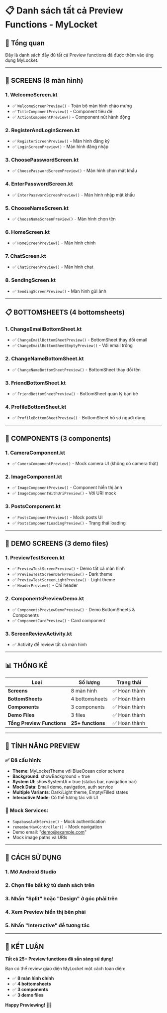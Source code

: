 # 📋 Danh sách tất cả Preview Functions - MyLocket

## 🎯 Tổng quan
Đây là danh sách đầy đủ tất cả Preview functions đã được thêm vào ứng dụng MyLocket.

---

## 📱 **SCREENS (8 màn hình)**

### 1. WelcomeScreen.kt
- ✅ `WelcomeScreenPreview()` - Toàn bộ màn hình chào mừng
- ✅ `TitleComponentPreview()` - Component tiêu đề
- ✅ `ActionComponentPreview()` - Component nút hành động

### 2. RegisterAndLoginScreen.kt
- ✅ `RegisterScreenPreview()` - Màn hình đăng ký
- ✅ `LoginScreenPreview()` - Màn hình đăng nhập

### 3. ChoosePasswordScreen.kt
- ✅ `ChoosePasswordScreenPreview()` - Màn hình chọn mật khẩu

### 4. EnterPasswordScreen.kt
- ✅ `EnterPasswordScreenPreview()` - Màn hình nhập mật khẩu

### 5. ChooseNameScreen.kt
- ✅ `ChooseNameScreenPreview()` - Màn hình chọn tên

### 6. HomeScreen.kt
- ✅ `HomeScreenPreview()` - Màn hình chính

### 7. ChatScreen.kt
- ✅ `ChatScreenPreview()` - Màn hình chat

### 8. SendingScreen.kt
- ✅ `SendingScreenPreview()` - Màn hình gửi ảnh

---

## 📋 **BOTTOMSHEETS (4 bottomsheets)**

### 1. ChangeEmailBottomSheet.kt
- ✅ `ChangeEmailBottomSheetPreview()` - BottomSheet thay đổi email
- ✅ `ChangeEmailBottomSheetEmptyPreview()` - Với email trống

### 2. ChangeNameBottomSheet.kt
- ✅ `ChangeNameBottomSheetPreview()` - BottomSheet thay đổi tên

### 3. FriendBottomSheet.kt
- ✅ `FriendBottomSheetPreview()` - BottomSheet quản lý bạn bè

### 4. ProfileBottomSheet.kt
- ✅ `ProfileBottomSheetPreview()` - BottomSheet hồ sơ người dùng

---

## 🔧 **COMPONENTS (3 components)**

### 1. CameraComponent.kt
- ✅ `CameraComponentPreview()` - Mock camera UI (không có camera thật)

### 2. ImageComponent.kt
- ✅ `ImageComponentPreview()` - Component hiển thị ảnh
- ✅ `ImageComponentWithUriPreview()` - Với URI mock

### 3. PostsComponent.kt
- ✅ `PostsComponentPreview()` - Mock posts UI
- ✅ `PostsComponentLoadingPreview()` - Trạng thái loading

---

## 🧪 **DEMO SCREENS (3 demo files)**

### 1. PreviewTestScreen.kt
- ✅ `PreviewTestScreenPreview()` - Demo tất cả màn hình
- ✅ `PreviewTestScreenDarkPreview()` - Dark theme
- ✅ `PreviewTestScreenLightPreview()` - Light theme
- ✅ `HeaderPreview()` - Chỉ header

### 2. ComponentsPreviewDemo.kt
- ✅ `ComponentsPreviewDemoPreview()` - Demo BottomSheets & Components
- ✅ `ComponentCardPreview()` - Card component

### 3. ScreenReviewActivity.kt
- ✅ Activity để review tất cả màn hình

---

## 📊 **THỐNG KÊ**

| Loại | Số lượng | Trạng thái |
|------|----------|------------|
| **Screens** | 8 màn hình | ✅ Hoàn thành |
| **BottomSheets** | 4 bottomsheets | ✅ Hoàn thành |
| **Components** | 3 components | ✅ Hoàn thành |
| **Demo Files** | 3 files | ✅ Hoàn thành |
| **Tổng Preview Functions** | **25+ functions** | ✅ Hoàn thành |

---

## 🎨 **TÍNH NĂNG PREVIEW**

### ✅ **Đã cấu hình:**
- **Theme**: MyLocketTheme với BlueOcean color scheme
- **Background**: showBackground = true
- **System UI**: showSystemUi = true (status bar, navigation bar)
- **Mock Data**: Email demo, navigation, auth service
- **Multiple Variants**: Dark/Light theme, Empty/Filled states
- **Interactive Mode**: Có thể tương tác với UI

### 🔧 **Mock Services:**
- `SupabaseAuthService()` - Mock authentication
- `rememberNavController()` - Mock navigation
- Demo email: "demo@example.com"
- Mock image paths và URIs

---

## 🚀 **CÁCH SỬ DỤNG**

### 1. **Mở Android Studio**
### 2. **Chọn file bất kỳ** từ danh sách trên
### 3. **Nhấn "Split" hoặc "Design"** ở góc phải trên
### 4. **Xem Preview** hiển thị bên phải
### 5. **Nhấn "Interactive"** để tương tác

---

## 🎉 **KẾT LUẬN**

**Tất cả 25+ Preview functions đã sẵn sàng sử dụng!**

Bạn có thể review giao diện MyLocket một cách toàn diện:
- ✅ **8 màn hình chính** 
- ✅ **4 bottomsheets**
- ✅ **3 components**
- ✅ **3 demo files**

**Happy Previewing! 🎨📱**
